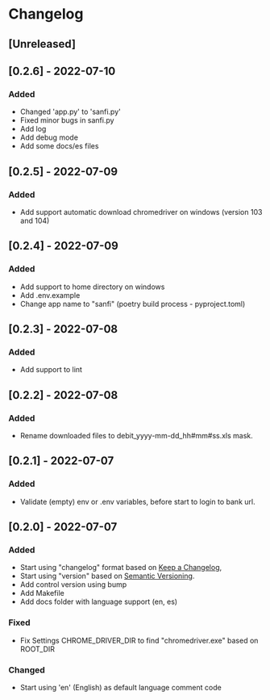 # Changelog

## [Unreleased]

## [0.2.6] - 2022-07-10
### Added
- Changed 'app.py' to 'sanfi.py'
- Fixed minor bugs in sanfi.py
- Add log
- Add debug mode
- Add some docs/es files


## [0.2.5] - 2022-07-09
### Added
- Add support automatic download chromedriver on windows (version 103 and 104)

## [0.2.4] - 2022-07-09
### Added
- Add support to home directory on windows
- Add .env.example
- Change app name to "sanfi" (poetry build process - pyproject.toml)


## [0.2.3] - 2022-07-08
### Added
- Add support to lint


## [0.2.2] - 2022-07-08
### Added
- Rename downloaded files to debit_yyyy-mm-dd_hh#mm#ss.xls mask.


## [0.2.1] - 2022-07-07
### Added
- Validate (empty) env or .env variables, before start to login to bank url.


## [0.2.0] - 2022-07-07
### Added
- Start using "changelog" format based on [Keep a Changelog](https://keepachangelog.com/en/1.0.0/),
- Start using "version" based on [Semantic Versioning](https://semver.org/spec/v2.0.0.html).
- Add control version using bump
- Add Makefile
- Add docs folder with language support (en, es)

### Fixed
- Fix Settings CHROME_DRIVER_DIR to find "chromedriver.exe" based on ROOT_DIR


### Changed
- Start using 'en' (English) as default language comment code
